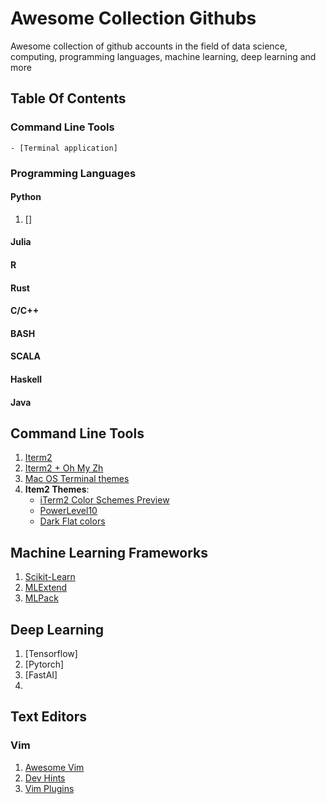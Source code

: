 # Awesome Collection Githubs

Awesome collection of github accounts in the field of data science, computing, programming languages, machine learning, deep learning and more 


## Table Of Contents

### Command Line Tools 
	- [Terminal application]

### Programming Languages

#### Python 

1. []


#### Julia 


#### R 


#### Rust


#### C/C++


#### BASH


#### SCALA


#### Haskell


#### Java 


## Command Line Tools 

1. [Iterm2](https://github.com/gnachman/iTerm2)
2. [Iterm2 + Oh My Zh](https://gist.github.com/kevin-smets/8568070)
3. [Mac OS Terminal themes](https://github.com/lysyi3m/macos-terminal-themes)
4. **Item2 Themes**:
	- [iTerm2 Color Schemes Preview](https://iterm2-color-schemes-preview.vercel.app/)
	- [PowerLevel10](https://github.com/romkatv/powerlevel10k)
	- [Dark Flat colors](https://github.com/QuentinWatt/dark-flat-iterm-colors)



## Machine Learning Frameworks

1. [Scikit-Learn]()
2. [MLExtend]()
3. [MLPack](https://github.com/mlpack)


## Deep Learning

1. [Tensorflow]
2. [Pytorch]
3. [FastAI]
4. 


## Text Editors

### Vim

1. [Awesome Vim](https://vimawesome.com/)
2. [Dev Hints](https://devhints.io/vim)
3. [Vim Plugins](https://github.com/junegunn/vim-plug?tab=readme-ov-file)